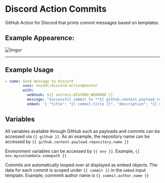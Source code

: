 # Discord Action Commits
GitHub Action for Discord that prints commit messages based on templates.


## Example Appearence:

![Imgur](https://imgur.com/YvLWWGL.jpg)


<hr/>

## Example Usage

```yaml
- name: Send message to discord
        uses: Sniddl/discord-action@master
        with:
          webhook: ${{ secrets.DISCORD_WEBHOOK }}
          message: "Successful commit to **{{ github.context.payload.repository.owner.name }}/{{ github.context.payload.repository.name}}**.\nDiff: {{ github.context.payload.compare }}"
          embed: '{ "title": "{{ commit.title }}", "description": "{{ commit.description }}", "url": "{{ commit.url }}", "author": { "name": "{{ commit.author.name }} ({{ commit.author.username }})", "icon_url": "https://avatars.io/gravatar/{{ commit.author.email }}"} }'
```

## Variables

All variables available through GitHub such as payloads and commits can be accessed via `{{ github }}`. As an example, the repository name can be accessed by `{{ github.context.payload.repository.name }}`

Environment variables can be accessed by `{{ env }}`. Example, `{{ env.mycustomdata.somepath }}`

Commits are automatically looped over at displayed as embed objects. The data for each commit is scoped under `{{ commit }}` in the `embed` input template. Example, commmit author name is `{{ commit.author.name }}`


